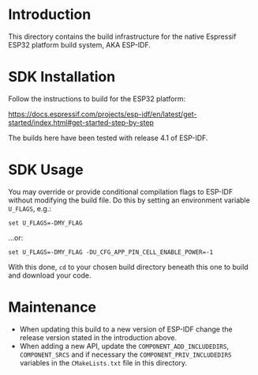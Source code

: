 # Introduction
This directory contains the build infrastructure for the native Espressif ESP32 platform build system, AKA ESP-IDF.

# SDK Installation
Follow the instructions to build for the ESP32 platform:

https://docs.espressif.com/projects/esp-idf/en/latest/get-started/index.html#get-started-step-by-step

The builds here have been tested with release 4.1 of ESP-IDF.

# SDK Usage
You may override or provide conditional compilation flags to ESP-IDF without modifying the build file.  Do this by setting an environment variable `U_FLAGS`, e.g.:

```
set U_FLAGS=-DMY_FLAG
```

...or:

```
set U_FLAGS=-DMY_FLAG -DU_CFG_APP_PIN_CELL_ENABLE_POWER=-1
```

With this done, `cd` to your chosen build directory beneath this one to build and download your code.

# Maintenance
- When updating this build to a new version of ESP-IDF change the release version stated in the introduction above.
- When adding a new API, update the `COMPONENT_ADD_INCLUDEDIRS`, `COMPONENT_SRCS` and if necessary the `COMPONENT_PRIV_INCLUDEDIRS` variables in the `CMakeLists.txt` file in this directory.